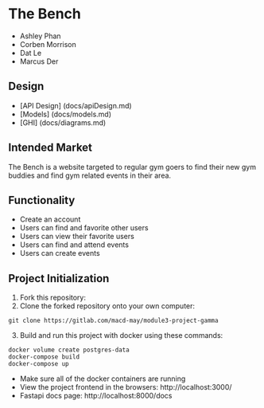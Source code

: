 # The Bench
- Ashley Phan
- Corben Morrison
- Dat Le
- Marcus Der

## Design

- [API Design] (docs/apiDesign.md)
- [Models] (docs/models.md)
- [GHI] (docs/diagrams.md)


## Intended Market

The Bench is a website targeted to regular gym goers to find their new gym buddies and find gym related events in their area.

## Functionality

- Create an account
- Users can find and favorite other users
- Users can view their favorite users
- Users can find and attend events
- Users can create events


## Project Initialization

1. Fork this repository:
2. Clone the forked repository onto your own computer:
```
git clone https://gitlab.com/macd-may/module3-project-gamma
```
3. Build and run this project with docker using these commands:
```
docker volume create postgres-data
docker-compose build
docker-compose up
```
- Make sure all of the docker containers are running
- View the project frontend in the browsers: http://localhost:3000/
- Fastapi docs page: http://localhost:8000/docs
